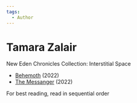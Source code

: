 ```yaml
---
tags:
  - Author
---
```


# Tamara Zalair

New Eden Chronicles Collection: Interstitial Space

- [Behemoth](./behemoth.md) (2022)
- [The Messanger](./themessenger.md) (2022)

For best reading, read in sequential order